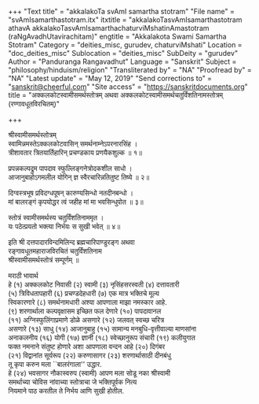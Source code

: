 +++
"Text title" = "akkalakoTa svAmI samartha stotram"
"File name" = "svAmIsamarthastotram.itx"
itxtitle = "akkalakoTasvAmIsamarthastotram athavA akkalakoTasvAmIsamarthachaturviMshatinAmastotram (raNgAvadhUtavirachitam)"
engtitle = "Akkalakota Swami Samartha Stotram"
Category = "deities_misc, gurudev, chaturviMshati"
Location = "doc_deities_misc"
Sublocation = "deities_misc"
SubDeity = "gurudev"
Author = "Panduranga Rangavadhut"
Language = "Sanskrit"
Subject = "philosophy/hinduism/religion"
"Transliterated by" = "NA"
"Proofread by" = "NA"
"Latest update" = "May 12, 2019"
"Send corrections to" = "sanskrit@cheerful.com"
"Site access" = "https://sanskritdocuments.org"
title = "अक्कलकोटस्वामीसमर्थस्तोत्रम् अथवा अक्कलकोटस्वामीसमर्थचतुर्विंशतिनामस्तोत्रम् (रण्गावधूतविरचितम्)"

+++
  
 श्रीस्वामीसमर्थस्तोत्रम्   
स्वामिन्नमस्तेऽक्कलकोटवासिन् समर्थनाम्नेऽपरनारसिंह ।  
त्रीशावतार त्रितयार्तिहारिन् प्रचण्डकाय प्रणयैकशुल्क ॥ १॥  
  
प्रपन्नकल्पद्रुम पापदाव स्फुल्लिङ्गनेत्रोदकशील साधो ।  
आजानुबाहोऽगमलील योगिन् ज्ञ स्वैरचारिन्नतितुष्ट तिष्ये ॥ २॥  
  
दिग्वस्त्रभूष प्रविदग्धपूषन् कारुण्यसिन्धो नतदीनबन्धो ।  
मां बालरङ्गं कृपयोद्धर त्वं जहीह मां मा भवसिन्धुपोत ॥ ३॥  
  
स्तोत्रं स्वामीसमर्थस्य चतुर्विंशतिनाममृत ।  
यः पठेत्प्रयतो भक्त्या निर्भयः स सुखी भवेत् ॥ ४॥  
  
   
इति श्री दत्तपादारविन्दमिलिन्द ब्रह्मचारिपाण्डुरङ्ग अथवा  
रङ्गावधूतमहाराजविरचितं चतुर्विंशतिनाम  
श्रीस्वामीसमर्थस्तोत्रं सम्पूर्णम् ॥  
  
मराठी भावार्थ  
हे (१) अक्कलकोट निवासी (२) स्वामी (३) नृसिंहसरस्वती (४) दत्तावतारी  
(५) त्रिविधतापहारी (६) प्रचण्डदेहधारी (७) एक मात्र भक्तिचे मूल्य  
स्विकारणारे (८) समर्थनामधारी अश्या आपणाला माझा नमस्कार आहे.   
(९) शरणार्थाला कल्पवृक्षासम इच्छित फल देणारे (१०) पापदावानल  
(११) अग्निस्फुलिंगाप्रमाणे डोळे असणारे (१२) जलवत् स्वच्छ चरित्र  
असणारे (१३) साधु (१४) आजानुबाहु (१५) सामान्य मनबुधि-वृत्तीवाल्या माणसांना  
अनाकलनीय (१६) योगी (१७) ज्ञानी (१८) स्वेच्छानुरूप संचारी (१९) कलीयुगात  
फक्त नमनाने संतुष्ट होणारे अशा आपणाला वन्दन आहे (२०) दिगंबर  
(२१) विद्वानांत सूर्यरूप (२२) करुणासागर (२३) शरणार्थासाठी दीनबंधु  
तू कृपा करुन मला ``बालरंगाला'' उद्धार.  
हे (२४) भवसागर नौकास्वरुप (स्वामी) आपण मला सोडू नका श्रीस्वामी  
समर्थाच्या चोविस नांवाच्या स्तोत्राचा जे भक्तिपूर्वक नित्य  
नियमाने पाठ करतील ते निर्भय आणि सुखी होतील.  
  
  
  
  
